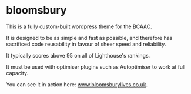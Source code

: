 # bloomsbury

This is a fully custom-built wordpress theme for the BCAAC.

It is designed to be as simple and fast as possible, and therefore has sacrificed code reusability in favour of sheer speed and reliability.

It typically scores above 95 on all of Lighthouse's rankings.

It must be used with optimiser plugins such as Autoptimiser to work at full capacity.

You can see it in action here: www.bloomsburylives.co.uk.
